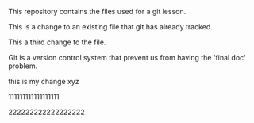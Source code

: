 This repository contains the files used for a git lesson.

This is a change to an existing file that git has already tracked.

This a third change to the file.

Git is a version control system that prevent us from having the 'final 
doc' problem.


this is my change xyz

111111111111111111


222222222222222222
